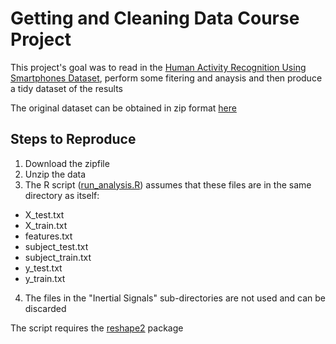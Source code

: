 # Getting and Cleaning Data Course Project

This project's goal was to read in the [Human Activity Recognition Using Smartphones Dataset](http://archive.ics.uci.edu/ml/datasets/Human+Activity+Recognition+Using+Smartphones), perform some fitering and anaysis and then produce a tidy dataset of the results

The original dataset can be obtained in zip format [here](https://d396qusza40orc.cloudfront.net/getdata%2Fprojectfiles%2FUCI%20HAR%20Dataset.zip)

## Steps to Reproduce

1. Download the zipfile
2. Unzip the data
3. The R script ([run_analysis.R](https://github.com/BenGatewood/GettingandCleaningData/blob/master/run_analysis.R)) assumes that these files are in the same directory as itself:
  * X_test.txt
  * X_train.txt
  * features.txt
  * subject_test.txt
  * subject_train.txt
  * y_test.txt
  * y_train.txt
4. The files in the "Inertial Signals" sub-directories are not used and can be discarded
  
The script requires the [reshape2](https://cran.r-project.org/web/packages/reshape2/index.html) package
